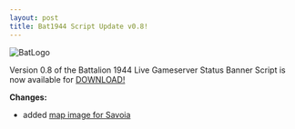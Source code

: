 ```yaml
---
layout: post
title: Bat1944 Script Update v0.8!
---
```

![BatLogo](https://feuersturm.github.io/images/bat_logo.png)

Version 0.8 of the Battalion 1944 Live Gameserver Status Banner Script
is now available for [DOWNLOAD!](https://github.com/FeuerSturm/bat1944serverstatus/releases/tag/v0.8)
<!--more-->

**Changes:**
- added [map image for Savoia](https://github.com/FeuerSturm/bat1944serverstatus/blob/master/resources/mapimages/savoia.png)

